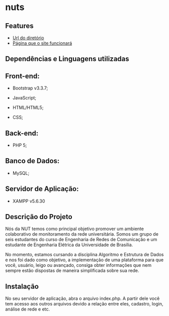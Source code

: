 # nuts #
 
## Features ##
* [Url do diretório](https://github.com/AEDA-Solutions/nuts)
* [Página que o site funcionará](https://nutsunb.tk)

## Dependências e Linguagens utilizadas ## 

## Front-end: ##

* Bootstrap v3.3.7;

* JavaScript;
* HTML/HTML5;
* CSS;

## Back-end: ##

* PHP 5;

## Banco de Dados: ##

* MySQL;

## Servidor de Aplicação: ##

* XAMPP v5.6.30

## Descrição do Projeto ##

Nós da NUT temos como principal objetivo promover um ambiente colaborativo de monitoramento da rede universitária. Somos um grupo de seis estudantes do curso de Engenharia de Redes de Comunicação e um estudante de Engenharia Elétrica da Universidade de Brasília.

No momento, estamos cursando a disciplina Algoritmo e Estrutura de Dados e nos foi dado como objetivo, a implementação de uma plataforma para que você, usuário, leigo ou avançado, consiga obter informações que nem sempre estão dispostas de maneira simplificada sobre sua rede.

## Instalação ##

No seu servidor de aplicação, abra o arquivo index.php.
A partir dele você tem acesso aos outros arquivos devido a relação entre eles, cadastro, login, análise de rede e etc.





